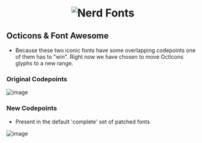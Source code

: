 <h1 align="center">
	<img src="https://raw.githubusercontent.com/ryanoasis/nerd-fonts/master/images/nerd-fonts-logo.png" alt="Nerd Fonts" />
</h1>

## Octicons & Font Awesome

* Because these two iconic fonts have some overlapping codepoints one of them has to "win". Right now we have chosen to move Octicons glyphs to a new range.

### Original Codepoints

![image](https://raw.githubusercontent.com/wiki/ryanoasis/nerd-fonts/screenshots/v1.0.x/fontforge-glyph-set-octicons-original.png)

### New Codepoints

* Present in the default 'complete' set of patched fonts

![image](https://raw.githubusercontent.com/wiki/ryanoasis/nerd-fonts/screenshots/v1.0.x/fontforge-glyph-set-octicons.png)